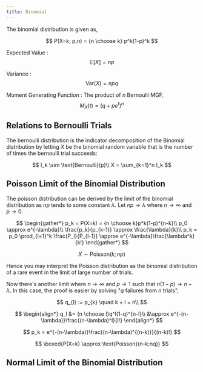 ```yaml
---
title: Binomial
---
```


The binomial distribution is given as,

$$ P(X=k; p,n) = {n \choose k} p^k(1-p)^k $$

Expected Value
: $$ \mathbb E[X] = np $$

Variance
:   $$
    \text{Var}(X) = npq
    $$

Moment Generating Function
: The product of $n$ Bernoulli MGF,
    $$
    M_X(t) = (q+pe^t)^n
    $$

## Relations to Bernoulli Trials

The bernoulli distribution is the indicator decomposition of the Binomial distribution by letting $X$ be the binomial random variable that is the number of times the bernoulli trial succeeds:

$$
I_k \sim \text{Bernoulli}(p)\\
X = \sum_{k=1}^n I_k
$$

## Poisson Limit of the Binomial Distribution

The poisson distribution can be derived by the limit of the binomial distribution as $np$ tends to some constant $\lambda$. Let $np \rightarrow \lambda$ where $n \rightarrow \infty$ and $p \rightarrow 0$.

$$
\begin{gather*}
    p_k = P(X=k) = {n \choose k}p^k(1-p)^{n-k}\\
    p_0 \approx e^{-\lambda}\\
    \frac{p_k}{p_{k-1}} \approx \frac{\lambda}{k}\\
    p_k = p_0 \prod_{l=1}^k \frac{P_l}{P_{l-1}} \approx e^{-\lambda}\frac{\lambda^k}{k!}
\end{gather*}
$$

$$
X \sim \text{Poisson}(k; np)
$$

Hence you may interpret the Poisson distribution as the binomial distribution of a rare event in the limit of large number of trials.

Now there's another limit where $n \rightarrow \infty$ and $p \rightarrow 1$ such that $n(1-p) \rightarrow n-\lambda$. In this case, the proof is easier by solving "$q$ failures from $n$ trials",

$$
q_{l} := p_{k} \quad k + l = n\\
$$

$$
\begin{align*}
    q_l &= {n \choose l}q^l(1-q)^{n-l}\\
    &\approx e^{-(n-\lambda)}\frac{(n-\lambda)^l}{l!}
\end{align*}
$$

$$
p_k = e^{-(n-\lambda)}\frac{(n-\lambda)^{(n-k)}}{(n-k)!}
$$

$$
\boxed{P(X=k) \approx \text{Poisson}(n-k;nq)}
$$

## Normal Limit of the Binomial Distribution
